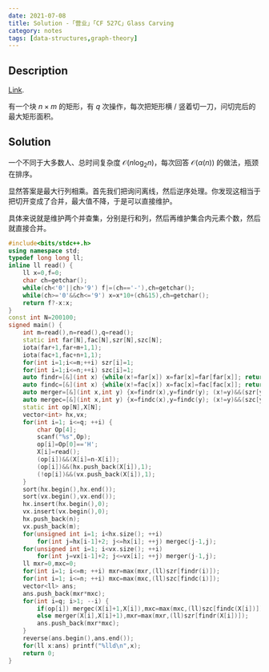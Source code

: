 ```yaml
---
date: 2021-07-08
title: Solution -「营业」「CF 527C」Glass Carving
category: notes
tags: [data-structures,graph-theory]
---
```


## Description

[Link](https://codeforces.com/problemset/problem/527/C).

有一个块 $n\times m$ 的矩形，有 $q$ 次操作，每次把矩形横 / 竖着切一刀，问切完后的最大矩形面积。

## Solution

一个不同于大多数人、总时间复杂度 $\mathcal{O}(n\log_{2}n)$，每次回答 $\mathcal{O}(\alpha(n))$ 的做法，瓶颈在排序。

显然答案是最大行列相乘。首先我们把询问离线，然后逆序处理。你发现这相当于把切开变成了合并，最大值不降，于是可以直接维护。

具体来说就是维护两个并查集，分别是行和列，然后再维护集合内元素个数，然后就直接合并。

```cpp
#include<bits/stdc++.h>
using namespace std;
typedef long long ll;
inline ll read() {
	ll x=0,f=0;
	char ch=getchar();
	while(ch<'0'||ch>'9') f|=(ch=='-'),ch=getchar();
	while(ch>='0'&&ch<='9') x=x*10+(ch&15),ch=getchar();
	return f?-x:x;
}
const int N=200100;
signed main() {
	int m=read(),n=read(),q=read();
	static int far[N],fac[N],szr[N],szc[N];
	iota(far+1,far+m+1,1);
	iota(fac+1,fac+n+1,1);
	for(int i=1;i<=m;++i) szr[i]=1;
	for(int i=1;i<=n;++i) szc[i]=1;
	auto findr=[&](int x) {while(x!=far[x]) x=far[x]=far[far[x]]; return x;};
	auto findc=[&](int x) {while(x!=fac[x]) x=fac[x]=fac[fac[x]]; return x;};
	auto merger=[&](int x,int y) {x=findr(x),y=findr(y); (x!=y)&&(szr[y]+=szr[x],szr[x]=0,far[x]=y);};
	auto mergec=[&](int x,int y) {x=findc(x),y=findc(y); (x!=y)&&(szc[y]+=szc[x],szc[x]=0,fac[x]=y);};
	static int op[N],X[N];
	vector<int> hx,vx;
	for(int i=1; i<=q; ++i) {
		char Op[4];
		scanf("%s",Op);
		op[i]=Op[0]=='H';
		X[i]=read();
		(op[i])&&(X[i]=n-X[i]);
		(op[i])&&(hx.push_back(X[i]),1);
		(!op[i])&&(vx.push_back(X[i]),1);
	}
	sort(hx.begin(),hx.end());
	sort(vx.begin(),vx.end());
	hx.insert(hx.begin(),0);
	vx.insert(vx.begin(),0);
	hx.push_back(n);
	vx.push_back(m);
	for(unsigned int i=1; i<hx.size(); ++i)
		for(int j=hx[i-1]+2; j<=hx[i]; ++j) mergec(j-1,j);
	for(unsigned int i=1; i<vx.size(); ++i)
		for(int j=vx[i-1]+2; j<=vx[i]; ++j) merger(j-1,j);
	ll mxr=0,mxc=0;
	for(int i=1; i<=m; ++i) mxr=max(mxr,(ll)szr[findr(i)]);
	for(int i=1; i<=n; ++i) mxc=max(mxc,(ll)szc[findc(i)]);
	vector<ll> ans;
	ans.push_back(mxr*mxc);
	for(int i=q; i>1; --i) {
		if(op[i]) mergec(X[i]+1,X[i]),mxc=max(mxc,(ll)szc[findc(X[i])]);
		else merger(X[i],X[i]+1),mxr=max(mxr,(ll)szr[findr(X[i])]);
		ans.push_back(mxr*mxc);
	}
	reverse(ans.begin(),ans.end());
	for(ll x:ans) printf("%lld\n",x);
	return 0;
}
```
    
